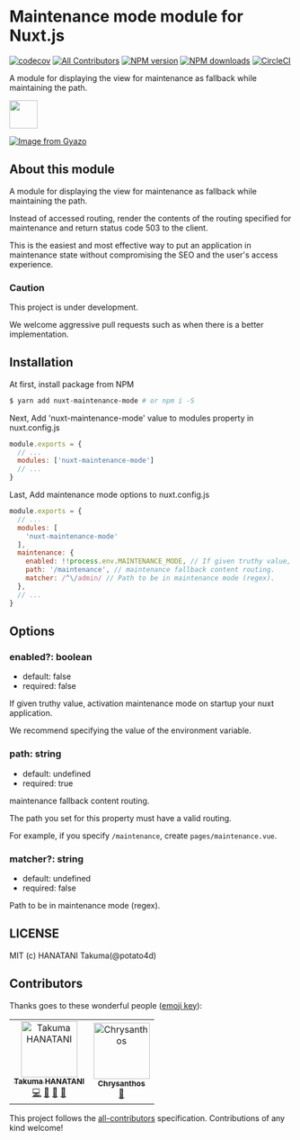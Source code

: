# Maintenance mode module for Nuxt.js

[![codecov](https://codecov.io/gh/potato4d/nuxt-maintenance-mode/branch/master/graph/badge.svg)](https://codecov.io/gh/potato4d/nuxt-maintenance-mode)
[![All Contributors](https://img.shields.io/badge/all_contributors-2-orange.svg?style=flat-square)](#contributors)
[![NPM version](https://img.shields.io/npm/v/nuxt-maintenance-mode.svg?style=flat)](https://npmjs.com/package/nuxt-maintenance-mode)
[![NPM downloads](https://img.shields.io/npm/dm/nuxt-maintenance-mode.svg?style=flat)](https://npmjs.com/package/nuxt-maintenance-mode)
[![CircleCI](https://circleci.com/gh/potato4d/nuxt-maintenance-mode/tree/master.svg?style=shield)](https://circleci.com/gh/potato4d/nuxt-maintenance-mode/tree/master)

A module for displaying the view for maintenance as fallback while maintaining the path.

<a href="https://patreon.com/potato4d">
  <img src="https://c5.patreon.com/external/logo/become_a_patron_button@2x.png" height="50">
</a>

[![Image from Gyazo](https://i.gyazo.com/96e9a69d2e6449d774c304f827468430.gif)](https://gyazo.com/96e9a69d2e6449d774c304f827468430)

## About this module

A module for displaying the view for maintenance as fallback while maintaining the path.

Instead of accessed routing, render the contents of the routing specified for maintenance and return status code 503 to the client.

This is the easiest and most effective way to put an application in maintenance state without compromising the SEO and the user's access experience.

### Caution

This project is under development.

We welcome aggressive pull requests such as when there is a better implementation.

## Installation

At first, install package from NPM

```bash
$ yarn add nuxt-maintenance-mode # or npm i -S
```

Next, Add 'nuxt-maintenance-mode' value to modules property in nuxt.config.js

```js
module.exports = {
  // ...
  modules: ['nuxt-maintenance-mode']
  // ...
}
```

Last, Add maintenance mode options to nuxt.config.js

```js
module.exports = {
  // ...
  modules: [
    'nuxt-maintenance-mode'
  ],
  maintenance: {
    enabled: !!process.env.MAINTENANCE_MODE, // If given truthy value, activation maintenance mode on startup your nuxt application.
    path: '/maintenance', // maintenance fallback content routing.
    matcher: /^\/admin/ // Path to be in maintenance mode (regex).
  },
  // ...
}
```

## Options

### enabled?: boolean

- default: false
- required: false

If given truthy value, activation maintenance mode on startup your nuxt application.

We recommend specifying the value of the environment variable.

### path: string

- default: undefined
- required: true

maintenance fallback content routing.

The path you set for this property must have a valid routing.

For example, if you specify `/maintenance`, create `pages/maintenance.vue`.

### matcher?: string

- default: undefined
- required: false

Path to be in maintenance mode (regex).

## LICENSE

MIT (c) HANATANI Takuma(@potato4d)

## Contributors

Thanks goes to these wonderful people ([emoji key](https://allcontributors.org/docs/en/emoji-key)):

<!-- ALL-CONTRIBUTORS-LIST:START - Do not remove or modify this section -->
<!-- prettier-ignore -->
<table><tr><td align="center"><a href="https://potato4d.me"><img src="https://avatars0.githubusercontent.com/u/6993514?v=4" width="100px;" alt="Takuma HANATANI"/><br /><sub><b>Takuma HANATANI</b></sub></a><br /><a href="https://github.com/potato4d/nuxt-maintenance-mode/commits?author=potato4d" title="Code">💻</a> <a href="#maintenance-potato4d" title="Maintenance">🚧</a> <a href="https://github.com/potato4d/nuxt-maintenance-mode/commits?author=potato4d" title="Documentation">📖</a> <a href="https://github.com/potato4d/nuxt-maintenance-mode/issues?q=author%3Apotato4d" title="Bug reports">🐛</a></td><td align="center"><a href="https://github.com/chrysanthos"><img src="https://avatars0.githubusercontent.com/u/7782312?v=4" width="100px;" alt="Chrysanthos"/><br /><sub><b>Chrysanthos</b></sub></a><br /><a href="https://github.com/potato4d/nuxt-maintenance-mode/issues?q=author%3Achrysanthos" title="Bug reports">🐛</a></td></tr></table>

<!-- ALL-CONTRIBUTORS-LIST:END -->

This project follows the [all-contributors](https://github.com/all-contributors/all-contributors) specification. Contributions of any kind welcome!
